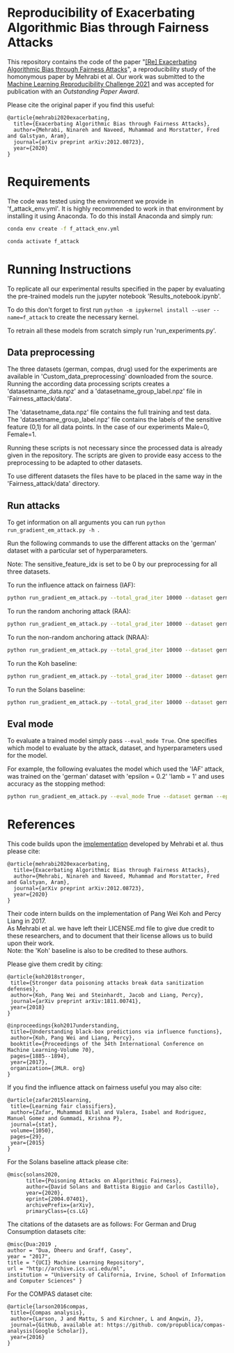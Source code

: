 # Reproducibility of Exacerbating Algorithmic Bias through Fairness Attacks
This repository contains the code of the paper "[\[Re\] Exacerbating Algorithmic Bias through Fairness Attacks](https://doi.org/10.5281/zenodo.6574669)", a reproducibility study of the homonymous paper by Mehrabi et al. Our work was submitted to the [Machine Learning Reproducibility Challenge 2021](https://paperswithcode.com/rc2021) and was accepted for publication with an _Outstanding Paper Award_.

Please cite the original paper if you find this useful:

```
@article{mehrabi2020exacerbating,
  title={Exacerbating Algorithmic Bias through Fairness Attacks},
  author={Mehrabi, Ninareh and Naveed, Muhammad and Morstatter, Fred and Galstyan, Aram},
  journal={arXiv preprint arXiv:2012.08723},
  year={2020}
}
```


# Requirements
The code was tested using the environment we provide in 'f_attack_env.yml'.
It is highly recommended to work in that environment by installing it using Anaconda.
To do this install Anaconda and simply run:

```bash
conda env create -f f_attack_env.yml
```

```bash
conda activate f_attack
```

# Running Instructions

To replicate all our experimental results specified in the paper by evaluating the pre-trained models run the jupyter notebook 'Results_notebook.ipynb'.

To do this don't forget to first run ```python -m ipykernel install --user --name=f_attack``` to create the necessary kernel.

To retrain all these models from scratch simply run 'run_experiments.py'.

## Data preprocessing

The three datasets (german, compas, drug) used for the experiments are available in 'Custom_data_preprocessing' downloaded from the source.
Running the according data processing scripts creates a 'datasetname_data.npz' and a 'datasetname_group_label.npz' file in 'Fairness_attack/data'.

The 'datasetname_data.npz' file contains the full training and test data. <br/>
The 'datasetname_group_label.npz' file contains the labels of the sensitive feature (0,1) for all data points. In the case of our experiments Male=0, Female=1.

Running these scripts is not necessary since the processed data is already given in the repository.
The scripts are given to provide easy access to the preprocessing to be adapted to other datasets.

To use different datasets the files have to be placed in the same way in the 'Fairness_attack/data' directory.

## Run attacks

To get information on all arguments you can run ```python run_gradient_em_attack.py -h ```.

Run the following commands to use the different attacks on the 'german' dataset with a particular set of hyperparameters.

Note: The sensitive_feature_idx is set to be 0 by our preprocessing for all three datasets.

To run the influence attack on fairness (IAF):
```bash
python run_gradient_em_attack.py --total_grad_iter 10000 --dataset german --epsilon 0.5 --lamb 1 --method IAF --sensitive_feature_idx 0 --stopping_method Accuracy
```

To run the random anchoring attack (RAA):
```bash
python run_gradient_em_attack.py --total_grad_iter 10000 --dataset german --epsilon 0.5 --method RAA --sensitive_feature_idx 0 --stopping_method Accuracy
```

To run the non-random anchoring attack (NRAA):
```bash
python run_gradient_em_attack.py --total_grad_iter 10000 --dataset german --epsilon 0.5 --method NRAA --sensitive_feature_idx 0 --stopping_method Accuracy
```

To run the Koh baseline:
```bash
python run_gradient_em_attack.py --total_grad_iter 10000 --dataset german --epsilon 0.5 --method Koh --sensitive_feature_idx 0 --stopping_method Accuracy
```

To run the Solans baseline:
```bash
python run_gradient_em_attack.py --total_grad_iter 10000 --dataset german --epsilon 0.5 --method Solans --sensitive_feature_idx 0 --stopping_method Accuracy
```

## Eval mode

To evaluate a trained model simply pass ``` --eval_mode True ```.
One specifies which model to evaluate by the attack, dataset, and hyperparameters used for the model.

For example, the following evaluates the model which used the 'IAF' attack, was trained on the 'german' dataset with 'epsilon = 0.2' 'lamb = 1' and uses accuracy as the stopping method:

```bash
python run_gradient_em_attack.py --eval_mode True --dataset german --epsilon 0.2 --method IAF --sensitive_feature_idx 0 --lamb 1 --stopping_method Accuracy
```



# References

This code builds upon the [implementation](https://github.com/Ninarehm/attack) developed by Mehrabi et al. thus please cite:

```
@article{mehrabi2020exacerbating,
  title={Exacerbating Algorithmic Bias through Fairness Attacks},
  author={Mehrabi, Ninareh and Naveed, Muhammad and Morstatter, Fred and Galstyan, Aram},
  journal={arXiv preprint arXiv:2012.08723},
  year={2020}
}
```


Their code intern builds on the implementation of Pang Wei Koh and Percy Liang in 2017. <br/>
As Mehrabi et al. we have left their LICENSE.md file to give due credit to these researchers, and to document that their license allows us to build upon their work. <br/>
Note: the 'Koh' baseline is also to be credited to these authors.

Please give them credit by citing:

 ```
@article{koh2018stronger,
  title={Stronger data poisoning attacks break data sanitization defenses},
  author={Koh, Pang Wei and Steinhardt, Jacob and Liang, Percy},
  journal={arXiv preprint arXiv:1811.00741},
  year={2018}
}
 ```
 ```
@inproceedings{koh2017understanding,
  title={Understanding black-box predictions via influence functions},
  author={Koh, Pang Wei and Liang, Percy},
  booktitle={Proceedings of the 34th International Conference on Machine Learning-Volume 70},
  pages={1885--1894},
  year={2017},
  organization={JMLR. org}
}
 ```

If you find the influence attack on fairness useful you may also cite:
 ```
@article{zafar2015learning,
  title={Learning fair classifiers},
  author={Zafar, Muhammad Bilal and Valera, Isabel and Rodriguez, Manuel Gomez and Gummadi, Krishna P},
  journal={stat},
  volume={1050},
  pages={29},
  year={2015}
}
 ```

For the Solans baseline attack please cite:
```
@misc{solans2020,
      title={Poisoning Attacks on Algorithmic Fairness},
      author={David Solans and Battista Biggio and Carlos Castillo},
      year={2020},
      eprint={2004.07401},
      archivePrefix={arXiv},
      primaryClass={cs.LG}
 ```

The citations of the datasets are as follows:
  For German and Drug Consumption datasets cite:
 ```
@misc{Dua:2019 ,
author = "Dua, Dheeru and Graff, Casey",
year = "2017",
title = "{UCI} Machine Learning Repository",
url = "http://archive.ics.uci.edu/ml",
institution = "University of California, Irvine, School of Information and Computer Sciences" }
 ```
 For the COMPAS dataset cite:
 ```
@article{larson2016compas,
  title={Compas analysis},
  author={Larson, J and Mattu, S and Kirchner, L and Angwin, J},
  journal={GitHub, available at: https://github. com/propublica/compas-analysis[Google Scholar]},
  year={2016}
}
```

